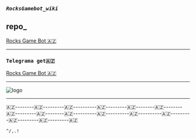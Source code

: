 ### **_```RocksGamebot_wiki```_**

## **repo_**
 [Rocks Game Bot 🇦🇿](https://github.com/AzeMusic/RocksGamebot)

-------

### ```Telegrama get🇦🇿```
[Rocks Game Bot 🇦🇿](https://t.me/RocksGameAzBot)


-----------
![logo](https://telegra.ph/file/5c242999b4efa27c107d5.jpg)



-----------------

🇦🇿--------🇦🇿---------🇦🇿----------🇦🇿---------🇦🇿--------🇦🇿--------🇦🇿---------🇦🇿--------🇦🇿----------🇦🇿----------🇦🇿----------🇦🇿---------🇦🇿---------🇦🇿---------🇦🇿


 ```^/,.!``` 

